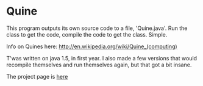 # Quine
This program outputs its own source code to a file, 'Quine.java'.  Run the 
class to get the code, compile the code to get the class.  Simple.

Info on Quines here:
http://en.wikipedia.org/wiki/Quine_(computing)

T'was written on java 1.5, in first year.  I also made a few versions that would
recompile themselves and run themselves again, but that got a bit insane.

The project page is [here](https://stephenwattam.com/projects/quine/)

